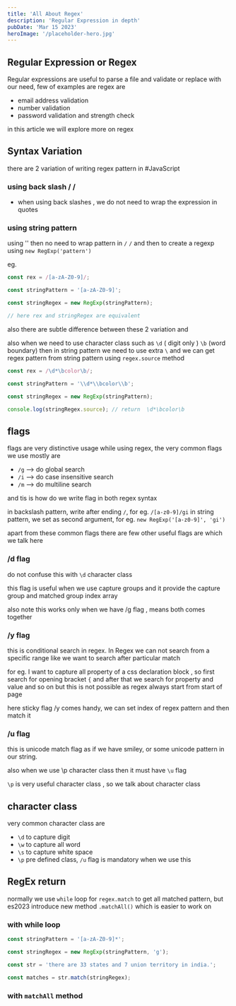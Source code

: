 ```yaml
---
title: 'All About Regex'
description: 'Regular Expression in depth'
pubDate: 'Mar 15 2023'
heroImage: '/placeholder-hero.jpg'
---
```


## Regular Expression or Regex

Regular expressions are useful to parse a file and validate or replace with our need, few of examples are regex are

- email address validation
- number validation
- password validation and strength check

in this article we will explore more on regex

## Syntax Variation

there are 2 variation of writing regex pattern in #JavaScript

### using back slash / /

- when using back slashes , we do not need to wrap the expression in quotes

### using string pattern

using '' then no need to wrap pattern in `/` `/` and then to create a regexp using `new RegExp('pattern')`

eg.

```js
const rex = /[a-zA-Z0-9]/;

const stringPattern = '[a-zA-Z0-9]';

const stringRegex = new RegExp(stringPattern);

// here rex and stringRegex are equivalent
```

also there are subtle difference between these 2 variation and

also when we need to use character class such as `\d` ( digit only ) `\b` (word boundary) then in string pattern we need to use extra `\` and we can get regex pattern from string pattern using `regex.source` method

```js
const rex = /\d*\bcolor\b/;

const stringPattern = '\\d*\\bcolor\\b';

const stringRegex = new RegExp(stringPattern);

console.log(stringRegex.source); // return  \d*\bcolor\b
```

## flags

flags are very distinctive usage while using regex, the very common flags we use mostly are

- `/g` --> do global search
- `/i` --> do case insensitive search
- `/m` --> do multiline search

and tis is how do we write flag in both regex syntax

in backslash pattern, write after ending `/`, for eg. `/[a-z0-9]/gi`
in string pattern, we set as second argument, for eg. `new RegExp('[a-z0-9]', 'gi')`

apart from these common flags there are few other useful flags are which we talk here

### /d flag

do not confuse this with `\d` character class

this flag is useful when we use capture groups and it provide the capture group and matched group index array

also note this works only when we have /g flag , means both comes together

### /y flag

this is conditional search in regex. In Regex we can not search from a specific range like we want to search after particular match

for eg. I want to capture all property of a css declaration block , so first search for opening bracket `{` and after that we search for property and value and so on but this is not possible as regex always start from start of page

here sticky flag /y comes handy, we can set index of regex pattern and then match it

### /u flag

this is unicode match flag as if we have smiley, or some unicode pattern in our string.

also when we use \p character class then it must have `\u` flag

`\p` is very useful character class , so we talk about character class

## character class

very common character class are

- `\d` to capture digit
- `\w` to capture all word
- `\s` to capture white space
- `\p` pre defined class, `/u` flag is mandatory when we use this

## RegEx return

normally we use `while` loop for `regex.match` to get all matched pattern, but es2023 introduce new method `.matchAll()` which is easier to work on

### with while loop

```js
const stringPattern = '[a-zA-Z0-9]*';

const stringRegex = new RegExp(stringPattern, 'g');

const str = 'there are 33 states and 7 union territory in india.';

const matches = str.match(stringRegex);
```

### with `matchAll` method
